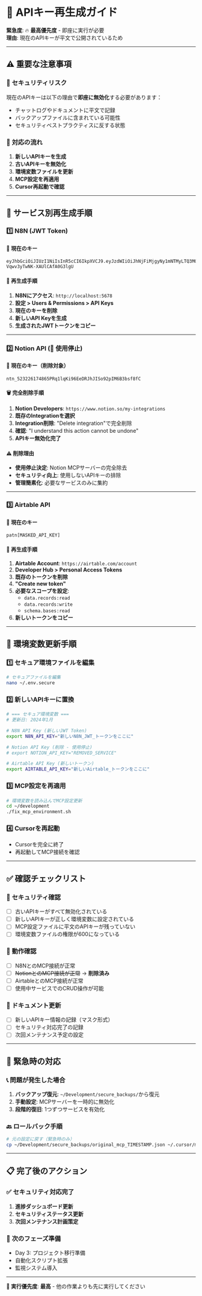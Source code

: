 # 🔑 **APIキー再生成ガイド**

**緊急度**: 🔥 **最高優先度** - 即座に実行が必要  
**理由**: 現在のAPIキーが平文で公開されているため

---

## ⚠️ **重要な注意事項**

### 🚨 **セキュリティリスク**
現在のAPIキーは以下の理由で**即座に無効化**する必要があります：
- チャットログやドキュメントに平文で記録
- バックアップファイルに含まれている可能性
- セキュリティベストプラクティスに反する状態

### 🎯 **対応の流れ**
1. **新しいAPIキーを生成**
2. **古いAPIキーを無効化**  
3. **環境変数ファイルを更新**
4. **MCP設定を再適用**
5. **Cursor再起動で確認**

---

## 🔑 **サービス別再生成手順**

### 1️⃣ **N8N (JWT Token)**

#### 📍 **現在のキー**
```
eyJhbGciOiJIUzI1NiIsInR5cCI6IkpXVCJ9.eyJzdWIiOiJhNjFiMjgyNy1mNTMyLTQ3MGUtYWY3YS0zYjY4NDIxNTJmM2QiLCJpc3MiOiJuOG4iLCJhdWQiOiJwdWJsaWMtYXBpIiwiaWF0IjoxNzQ4MjE3NTI5fQ.xD08ybuEDKyLPG7oy-Vqwv3yTwNK-XAUlCAfA0G3lgU
```

#### 🔄 **再生成手順**
1. **N8Nにアクセス**: `http://localhost:5678`
2. **設定 > Users & Permissions > API Keys**
3. **現在のキーを削除**
4. **新しいAPI Keyを生成**
5. **生成されたJWTトークンをコピー**

---

### 2️⃣ **Notion API (🚫 使用停止)**

#### 📍 **現在のキー（削除対象）**
```
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
```

#### 🗑️ **完全削除手順**
1. **Notion Developers**: `https://www.notion.so/my-integrations`
2. **既存のIntegrationを選択**
3. **Integration削除**: "Delete integration"で完全削除
4. **確認**: "I understand this action cannot be undone"
5. **APIキー無効化完了**

#### ⚠️ **削除理由**
- **使用停止決定**: Notion MCPサーバーの完全除去
- **セキュリティ向上**: 使用しないAPIキーの排除
- **管理簡素化**: 必要なサービスのみに集約

---

### 3️⃣ **Airtable API**

#### 📍 **現在のキー**
```
patn[MASKED_API_KEY]
```

#### 🔄 **再生成手順**
1. **Airtable Account**: `https://airtable.com/account`
2. **Developer Hub > Personal Access Tokens**
3. **既存のトークンを削除**
4. **"Create new token"**
5. **必要なスコープを設定**:
   - `data.records:read`
   - `data.records:write`
   - `schema.bases:read`
6. **新しいトークンをコピー**

---

## 🔄 **環境変数更新手順**

### 1️⃣ **セキュア環境ファイルを編集**
```bash
# セキュアファイルを編集
nano ~/.env.secure
```

### 2️⃣ **新しいAPIキーに置換**
```bash
# === セキュア環境変数 ===
# 更新日: 2024年1月

# N8N API Key (新しいJWT Token)
export N8N_API_KEY="新しいN8N_JWT_トークンをここに"

# Notion API Key (削除 - 使用停止)
# export NOTION_API_KEY="REMOVED_SERVICE"

# Airtable API Key (新しいトークン)
export AIRTABLE_API_KEY="新しいAirtable_トークンをここに"
```

### 3️⃣ **MCP設定を再適用**
```bash
# 環境変数を読み込んでMCP設定更新
cd ~/development
./fix_mcp_environment.sh
```

### 4️⃣ **Cursorを再起動**
- Cursorを完全に終了
- 再起動してMCP接続を確認

---

## ✅ **確認チェックリスト**

### 🔐 **セキュリティ確認**
- [ ] 古いAPIキーがすべて無効化されている
- [ ] 新しいAPIキーが正しく環境変数に設定されている
- [ ] MCP設定ファイルに平文のAPIキーが残っていない
- [ ] 環境変数ファイルの権限が600になっている

### 🔌 **動作確認**
- [ ] N8NとのMCP接続が正常
- [ ] ~~NotionとのMCP接続が正常~~ → **削除済み**
- [ ] AirtableとのMCP接続が正常
- [ ] 使用中サービスでのCRUD操作が可能

### 📝 **ドキュメント更新**
- [ ] 新しいAPIキー情報の記録（マスク形式）
- [ ] セキュリティ対応完了の記録
- [ ] 次回メンテナンス予定の設定

---

## 🚨 **緊急時の対応**

### 📞 **問題が発生した場合**
1. **バックアップ復元**: `~/Development/secure_backups/`から復元
2. **手動設定**: MCPサーバーを一時的に無効化
3. **段階的復旧**: 1つずつサービスを有効化

### 🔙 **ロールバック手順**
```bash
# 元の設定に戻す（緊急時のみ）
cp ~/Development/secure_backups/original_mcp_TIMESTAMP.json ~/.cursor/mcp.json
```

---

## 📋 **完了後のアクション**

### ✅ **セキュリティ対応完了**
1. **進捗ダッシュボード更新**
2. **セキュリティステータス更新** 
3. **次回メンテナンス計画策定**

### 🎯 **次のフェーズ準備**
- Day 3: プロジェクト移行準備
- 自動化スクリプト拡張
- 監視システム導入

---

**🎯 実行優先度**: **最高** - 他の作業よりも先に実行してください 